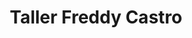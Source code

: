 ---
title: "Taller Freddy Castro"
url: /atenas/taller-freddy-castro/
shop: reparación de automóviles
---